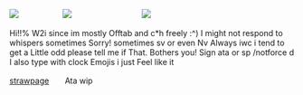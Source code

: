 ![](https://file.garden/ZdF6HcRP03Bv1I7q/IMG_1931.gif)　　 　　　  ![](https://file.garden/ZdF6HcRP03Bv1I7q/IMG_1930.gif)　　 　　　 　　　  ![](https://file.garden/ZdF6HcRP03Bv1I7q/IMG_1929.gif)

Hi!!% W2i since im mostly Offtab and c*h freely :^) I might not respond to whispers sometimes Sorry! sometimes sv or even Nv  Always iwc i tend to get a Little odd please tell me if That. Bothers you! Sign ata or sp /notforce d  I also type with clock Emojis i just Feel like it

[strawpage](https://ch547.straw.page)　　Ata wip
